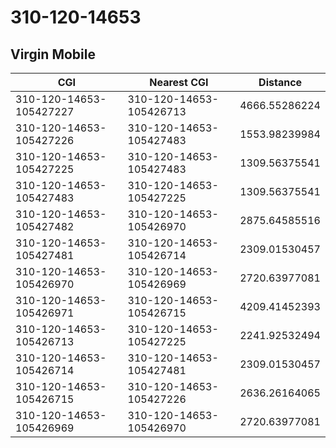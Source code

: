 # 310-120-14653
## Virgin Mobile


| CGI | Nearest CGI | Distance |
|-----|-------------|----------|
| 310-120-14653-105427227 | 310-120-14653-105426713 | 4666.55286224 |
| 310-120-14653-105427226 | 310-120-14653-105427483 | 1553.98239984 |
| 310-120-14653-105427225 | 310-120-14653-105427483 | 1309.56375541 |
| 310-120-14653-105427483 | 310-120-14653-105427225 | 1309.56375541 |
| 310-120-14653-105427482 | 310-120-14653-105426970 | 2875.64585516 |
| 310-120-14653-105427481 | 310-120-14653-105426714 | 2309.01530457 |
| 310-120-14653-105426970 | 310-120-14653-105426969 | 2720.63977081 |
| 310-120-14653-105426971 | 310-120-14653-105426715 | 4209.41452393 |
| 310-120-14653-105426713 | 310-120-14653-105427225 | 2241.92532494 |
| 310-120-14653-105426714 | 310-120-14653-105427481 | 2309.01530457 |
| 310-120-14653-105426715 | 310-120-14653-105427226 | 2636.26164065 |
| 310-120-14653-105426969 | 310-120-14653-105426970 | 2720.63977081 |

